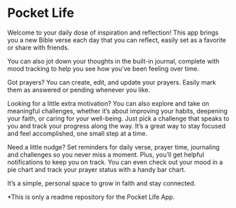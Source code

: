 # Pocket Life

Welcome to your daily dose of inspiration and reflection! This app brings you a new Bible verse each day that you can reflect, easily set as a favorite or share with friends. 

You can also jot down your thoughts in the built-in journal, complete with mood tracking to help you see how you’ve been feeling over time. 

Got prayers? 
You can create, edit, and update your prayers. Easily mark them as answered or pending whenever you like. 

Looking for a little extra motivation? 
You can also explore and take on meaningful challenges, whether it’s about improving your habits, deepening your faith, or caring for your well-being. Just pick a challenge that speaks to you and track your progress along the way. It’s a great way to stay focused and feel accomplished, one small step at a time. 

Need a little nudge? 
Set reminders for daily verse, prayer time, journaling and challenges so you never miss a moment. Plus, you’ll get helpful notifications to keep you on track. You can even check out your mood in a pie chart and track your prayer status with a handy bar chart. 

It’s a simple, personal space to grow in faith and stay connected.

*This is only a readme repository for the Pocket Life App.
